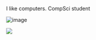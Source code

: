 I like computers. CompSci student

![image](https://tenor.com/pt-BR/view/lain-typing-gif-22208370)


<img src="https://github-readme-stats.vercel.app/api/top-langs/?username=Every2&layout=compact&theme=dracula" />



